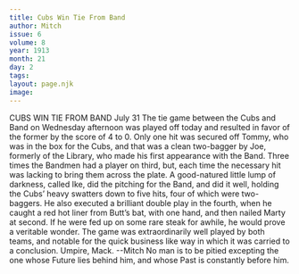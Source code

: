 ```yaml
---
title: Cubs Win Tie From Band
author: Mitch
issue: 6
volume: 8
year: 1913
month: 21
day: 2
tags:
layout: page.njk
image:
---
```

CUBS WIN TIE FROM BAND   July 31    The tie game between the Cubs and Band on Wednesday afternoon was played off today and resulted in favor of the former by the score of 4 to 0. Only one hit was secured off Tommy, who was in the box for the Cubs, and that was a clean two-bagger by Joe, formerly of the Library, who made his first appearance with the Band. Three times the Bandmen had a player on third, but, each time the necessary hit was lacking to bring them across the plate. A good-natured little lump of darkness, called Ike, did the pitching for the Band, and did it well, holding the Cubs’ heavy swatters down to five hits, four of which were two-baggers. He also executed a brilliant double play in the fourth, when he caught a red hot liner from Butt’s bat, with one hand, and then nailed Marty at second. If he were fed up on some rare steak for awhile, he would prove a veritable wonder. The game was extraordinarily well played by both teams, and notable for the quick business like way in which it was carried to a conclusion. Umpire, Mack. --Mitch      No man is to be pitied excepting the one whose Future lies behind him, and whose Past is constantly before him. 
